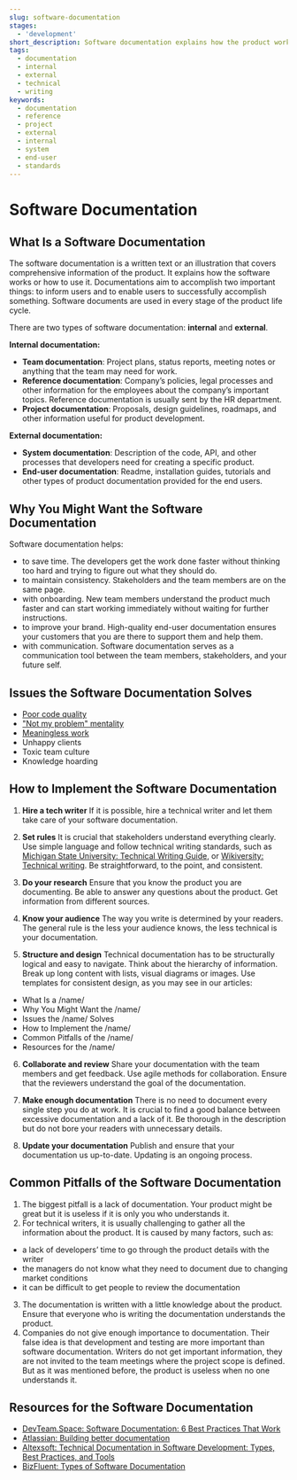 ```yaml
---
slug: software-documentation
stages:
  - 'development'
short_description: Software documentation explains how the product works or how to use it. Different types of software documentation are created through the whole product development lifecycle.
tags:
  - documentation
  - internal
  - external
  - technical
  - writing
keywords:
  - documentation
  - reference
  - project
  - external
  - internal
  - system
  - end-user
  - standards
---
```


# Software Documentation

## What Is a Software Documentation

The software documentation is a written text or an illustration that covers comprehensive information of the product. It explains how the software works or how to use it. Documentations aim to accomplish two important things: to inform users and to enable users to successfully accomplish something. Software documents are used in every stage of the product life cycle.

There are two types of software documentation: **internal** and **external**.

**Internal documentation:**

- **Team documentation**: Project plans, status reports, meeting notes or anything that the team may need for work.
- **Reference documentation**: Company’s policies, legal processes and other information for the employees about the company’s important topics. Reference documentation is usually sent by the HR department.
- **Project documentation**: Proposals, design guidelines, roadmaps, and other information useful for product development.

**External documentation:**

- **System documentation**: Description of the code, API, and other processes that developers need for creating a specific product.
- **End-user documentation**: Readme, installation guides, tutorials and other types of product documentation provided for the end users.

## Why You Might Want the Software Documentation

Software documentation helps:

- to save time. The developers get the work done faster without thinking too hard and trying to figure out what they should do.
- to maintain consistency. Stakeholders and the team members are on the same page.
- with onboarding. New team members understand the product much faster and can start working immediately without waiting for further instructions.
- to improve your brand. High-quality end-user documentation ensures your customers that you are there to support them and help them.
- with communication. Software documentation serves as a communication tool between the team members, stakeholders, and your future self.

## Issues the Software Documentation Solves

- [Poor code quality](/issues/poor-code-quality)
- ["Not my problem" mentality](/issues/not-my-problem-mentality)
- [Meaningless work](/issues/meaningless-work)
- Unhappy clients
- Toxic team culture
- Knowledge hoarding

## How to Implement the Software Documentation

1. **Hire a tech writer**
   If it is possible, hire a technical writer and let them take care of your software documentation.

2. **Set rules**
   It is crucial that stakeholders understand everything clearly. Use simple language and follow technical writing standards, such as [Michigan State University: Technical Writing Guide](https://msu.edu/course/be/485/bewritingguideV2.0.pdf), or [Wikiversity: Technical writing](https://en.wikiversity.org/wiki/Technical_writing). Be straightforward, to the point, and consistent.

3. **Do your research**
   Ensure that you know the product you are documenting. Be able to answer any questions about the product. Get information from different sources.

4. **Know your audience**
   The way you write is determined by your readers. The general rule is the less your audience knows, the less technical is your documentation.

5. **Structure and design**
   Technical documentation has to be structurally logical and easy to navigate. Think about the hierarchy of information. Break up long content with lists, visual diagrams or images. Use templates for consistent design, as you may see in our articles:

- What Is a /name/
- Why You Might Want the /name/
- Issues the /name/ Solves
- How to Implement the /name/
- Common Pitfalls of the /name/
- Resources for the /name/

6. **Collaborate and review**
   Share your documentation with the team members and get feedback. Use agile methods for collaboration. Ensure that the reviewers understand the goal of the documentation.

7. **Make enough documentation**
   There is no need to document every single step you do at work. It is crucial to find a good balance between excessive documentation and a lack of it. Be thorough in the description but do not bore your readers with unnecessary details.

8. **Update your documentation**
   Publish and ensure that your documentation us up-to-date. Updating is an ongoing process.

## Common Pitfalls of the Software Documentation

1. The biggest pitfall is a lack of documentation. Your product might be great but it is useless if it is only you who understands it.
2. For technical writers, it is usually challenging to gather all the information about the product. It is caused by many factors, such as:

- a lack of developers’ time to go through the product details with the writer
- the managers do not know what they need to document due to changing market conditions
- it can be difficult to get people to review the documentation

3. The documentation is written with a little knowledge about the product. Ensure that everyone who is writing the documentation understands the product.
4. Companies do not give enough importance to documentation. Their false idea is that development and testing are more important than software documentation. Writers do not get important information, they are not invited to the team meetings where the project scope is defined. But as it was mentioned before, the product is useless when no one understands it.

## Resources for the Software Documentation

- [DevTeam.Space: Software Documentation: 6 Best Practices That Work](https://www.devteam.space/blog/software-documentation-6-best-practices-that-work/)
- [Atlassian: Building better documentation](https://www.atlassian.com/software/confluence/documentation)
- [Altexsoft: Technical Documentation in Software Development: Types, Best Practices, and Tools](https://www.altexsoft.com/blog/business/technical-documentation-in-software-development-types-best-practices-and-tools/)
- [BizFluent: Types of Software Documentation](https://bizfluent.com/13657938/types-of-software-documentation)
